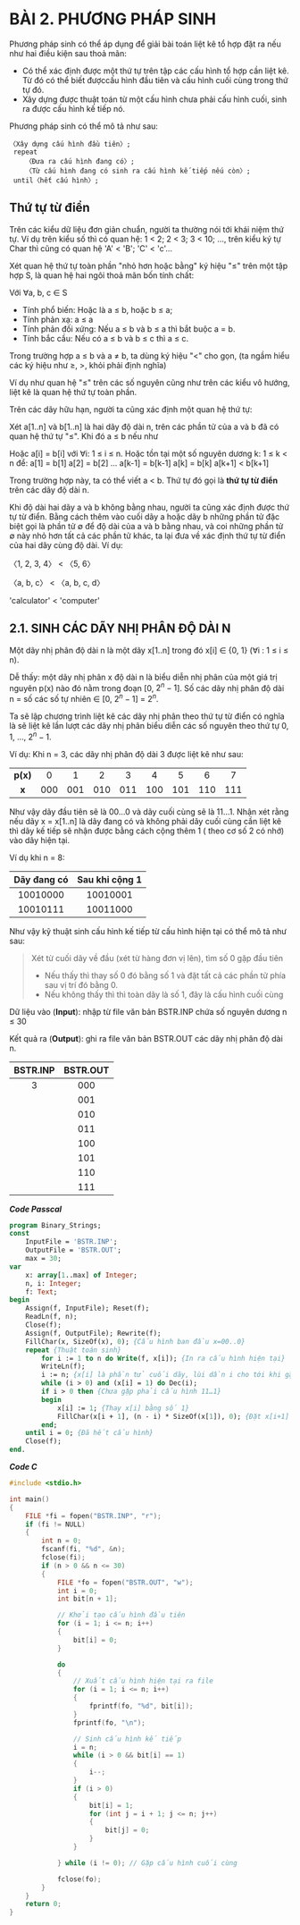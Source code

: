 # BÀI 2. PHƯƠNG PHÁP SINH

Phương pháp sinh có thể áp dụng để giải bài toán liệt kê tổ hợp đặt ra nếu như hai điều kiện sau thoả mãn:

- Có thể xác định được một thứ tự trên tập các cấu hình tổ hợp cần liệt kê. Từ đó có thể biết đượccấu hình đầu tiên và cấu hình cuối cùng trong thứ tự đó.
- Xây dựng được thuật toán từ một cấu hình chưa phải cấu hình cuối, sinh ra được cấu hình kế tiếp nó.

Phương pháp sinh có thể mô tả như sau:

```text
〈Xây dựng cấu hình đầu tiên〉;
 repeat
    〈Đưa ra cấu hình đang có〉;
    〈Từ cấu hình đang có sinh ra cấu hình kế tiếp nếu còn〉;
 until〈hết cấu hình〉;
```

## Thứ tự từ điển

Trên các kiểu dữ liệu đơn giản chuẩn, người ta thường nói tới khái niệm thứ tự. Ví dụ trên kiểu số thì có quan hệ: 1 < 2; 2 < 3; 3 < 10; …, trên kiểu ký tự Char thì cũng có quan hệ 'A' < 'B'; 'C' < 'c'…

Xét quan hệ thứ tự toàn phần "nhỏ hơn hoặc bằng" ký hiệu "≤" trên một tập hợp S, là quan hệ hai ngôi thoả mãn bốn tính chất:

Với ∀a, b, c ∈ S

- Tính phổ biến: Hoặc là a ≤ b, hoặc b ≤ a;
- Tính phản xạ: a ≤ a
- Tính phản đối xứng: Nếu a ≤ b và b ≤ a thì bắt buộc a = b.
- Tính bắc cầu: Nếu có a ≤ b và b ≤ c thì a ≤ c.

Trong trường hợp a ≤ b và a ≠ b, ta dùng ký hiệu "<" cho gọn, (ta ngầm hiểu các ký hiệu như ≥, >, khỏi phải định nghĩa)

Ví dụ như quan hệ "≤" trên các số nguyên cũng như trên các kiểu vô hướng, liệt kê là quan hệ thứ tự toàn phần.

Trên các dãy hữu hạn, người ta cũng xác định một quan hệ thứ tự:

Xét a[1..n] và b[1..n] là hai dãy độ dài n, trên các phần tử của a và b đã có quan hệ thứ tự "≤". Khi đó a ≤ b nếu như

Hoặc a[i] = b[i] với ∀i: 1 ≤ i ≤ n.
Hoặc tồn tại một số nguyên dương k: 1 ≤ k < n để:
a[1] = b[1]
a[2] = b[2]
...
a[k-1] = b[k-1]
a[k] = b[k]
a[k+1] < b[k+1]

Trong trường hợp này, ta có thể viết a < b.
Thứ tự đó gọi là **thứ tự từ điển** trên các dãy độ dài n.

Khi độ dài hai dãy a và b không bằng nhau, người ta cũng xác định được thứ tự từ điển. Bằng cách thêm vào cuối dãy a hoặc dãy b những phần tử đặc biệt gọi là phần tử ∅ để độ dài của a và b bằng nhau, và coi những phần tử ∅ này nhỏ hơn tất cả các phần tử khác, ta lại đưa về xác định thứ tự từ điển của hai dãy cùng độ dài. Ví dụ:

〈1, 2, 3, 4〉 < 〈5, 6〉

〈a, b, c〉 < 〈a, b, c, d〉

'calculator' < 'computer'

## 2.1. SINH CÁC DÃY NHỊ PHÂN ĐỘ DÀI N

Một dãy nhị phân độ dài n là một dãy x[1..n] trong đó x[i] ∈ {0, 1} (∀i : 1 ≤ i ≤ n).

Dễ thấy: một dãy nhị phân x độ dài n là biểu diễn nhị phân của một giá trị nguyên p(x) nào đó nằm trong đoạn [0, $2^n-1$]. Số các dãy nhị phân độ dài n = số các số tự nhiên ∈ [0, $2^n-1$] = $2^n$.

Ta sẽ lập chương trình liệt kê các dãy nhị phân theo thứ tự từ điển có nghĩa là sẽ liệt kê lần lượt các dãy nhị phân biểu diễn các số nguyên theo thứ tự 0, 1, …, $2^n -1$.

Ví dụ: Khi n = 3, các dãy nhị phân độ dài 3 được liệt kê như sau:

|   |   |   |   |   |   |   |   |   |
|:-:|:-:|:-:|:-:|:-:|:-:|:-:|:-:|:-:|
| **p(x)** | 0 | 1 | 2 | 3 | 4 | 5 | 6 | 7 |
| **x** | 000 | 001 | 010 | 011 | 100 | 101 | 110 | 111 |

Như vậy dãy đầu tiên sẽ là 00…0 và dãy cuối cùng sẽ là 11…1. Nhận xét rằng nếu dãy x = x[1..n] là dãy đang có và không phải dãy cuối cùng cần liệt kê thì dãy kế tiếp sẽ nhận được bằng cách cộng thêm 1 ( theo cơ số 2 có nhớ) vào dãy hiện tại.

Ví dụ khi n = 8:

| Dãy đang có | Sau khi cộng 1 |
|:-----------:|:--------------:|
| 10010000 | 10010001 |
| 10010111 | 10011000 |

Như vậy kỹ thuật sinh cấu hình kế tiếp từ cấu hình hiện tại có thể mô tả như sau:

> Xét từ cuối dãy về đầu (xét từ hàng đơn vị lên), tìm số 0 gặp đầu tiên
>
> - Nếu thấy thì thay số 0 đó bằng số 1 và đặt tất cả các phần tử phía sau vị trí đó bằng 0.
> - Nếu không thấy thì thì toàn dãy là số 1, đây là cấu hình cuối cùng

Dữ liệu vào (**Input**): nhập từ file văn bản BSTR.INP chứa số nguyên dương n ≤ 30

Kết quả ra (**Output**): ghi ra file văn bản BSTR.OUT các dãy nhị phân độ dài n.

| BSTR.INP | BSTR.OUT |
|:--------:|:--------:|
| 3 | 000 |
|   | 001 |
|   | 010 |
|   | 011 |
|   | 100 |
|   | 101 |
|   | 110 |
|   | 111 |

***Code Passcal***

```pascal
program Binary_Strings;
const
    InputFile = 'BSTR.INP';
    OutputFile = 'BSTR.OUT';
    max = 30;
var
    x: array[1..max] of Integer;
    n, i: Integer;
    f: Text;
begin
    Assign(f, InputFile); Reset(f);
    ReadLn(f, n);
    Close(f);
    Assign(f, OutputFile); Rewrite(f);
    FillChar(x, SizeOf(x), 0); {Cấu hình ban đầu x=00..0}
    repeat {Thuật toán sinh}
        for i := 1 to n do Write(f, x[i]); {In ra cấu hình hiện tại}
        WriteLn(f);
        i := n; {x[i] là phần tử cuối dãy, lùi dần i cho tới khi gặp số 0 hoặc khi i = 0 thì dừng}
        while (i > 0) and (x[i] = 1) do Dec(i);
        if i > 0 then {Chưa gặp phải cấu hình 11…1}
        begin
            x[i] := 1; {Thay x[i] bằng số 1}
            FillChar(x[i + 1], (n - i) * SizeOf(x[1]), 0); {Đặt x[i+1] = x[i+2] = … = x[n] := 0}
        end;
    until i = 0; {Đã hết cấu hình}
    Close(f);
end.
```

***Code C***

```c
#include <stdio.h>

int main()
{
    FILE *fi = fopen("BSTR.INP", "r");
    if (fi != NULL)
    {
        int n = 0;
        fscanf(fi, "%d", &n);
        fclose(fi);
        if (n > 0 && n <= 30)
        {
            FILE *fo = fopen("BSTR.OUT", "w");
            int i = 0;
            int bit[n + 1];

            // Khởi tạo cấu hình đầu tiên
            for (i = 1; i <= n; i++)
            {
                bit[i] = 0;
            }

            do
            {
                // Xuất cấu hình hiện tại ra file
                for (i = 1; i <= n; i++)
                {
                    fprintf(fo, "%d", bit[i]);
                }
                fprintf(fo, "\n");

                // Sinh cấu hình kế tiếp
                i = n;
                while (i > 0 && bit[i] == 1)
                {
                    i--;
                }
                if (i > 0)
                {
                    bit[i] = 1;
                    for (int j = i + 1; j <= n; j++)
                    {
                        bit[j] = 0;
                    }
                }

            } while (i != 0); // Gặp cấu hình cuối cùng

            fclose(fo);
        }
    }
    return 0;
}
```
